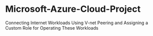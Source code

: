 # Microsoft-Azure-Cloud-Project
Connecting Internet Workloads Using V-net Peering and Assigning a Custom Role for Operating These Workloads
